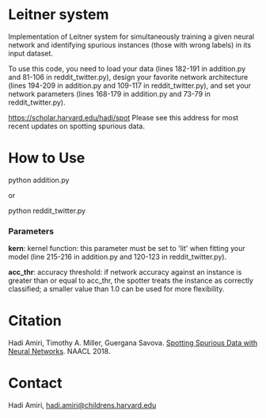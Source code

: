 # Leitner system 

Implementation of Leitner system for simultaneously training a given neural 
network and identifying spurious instances (those with wrong labels) 
in its input dataset. 

To use this code, you need to load your data (lines 182-191 in addition.py 
and 81-106 in reddit_twitter.py), design your favorite network architecture 
(lines 194-209 in addition.py and 109-117 in reddit_twitter.py), and set your
network parameters (lines 168-179 in addition.py and 73-79 in reddit_twitter.py). 

https://scholar.harvard.edu/hadi/spot
Please see this address for most recent updates on spotting spurious data. 

# How to Use
python addition.py

or

python reddit_twitter.py

### Parameters 
**kern**: kernel function: this parameter must be set to 'lit' when fitting 
your model (line 215-216 in addition.py and 120-123 in reddit_twitter.py).
            
**acc_thr**: accuracy threshold: if network accuracy against an instance is greater 
than or equal to acc_thr, the spotter treats the instance as correctly classified; a 
smaller value than 1.0 can be used for more flexibility.



# Citation
Hadi Amiri, Timothy A. Miller, Guergana Savova. [Spotting Spurious Data with Neural Networks](http://aclweb.org/anthology/N18-1182). NAACL 2018. 

# Contact
Hadi Amiri, hadi.amiri@childrens.harvard.edu

